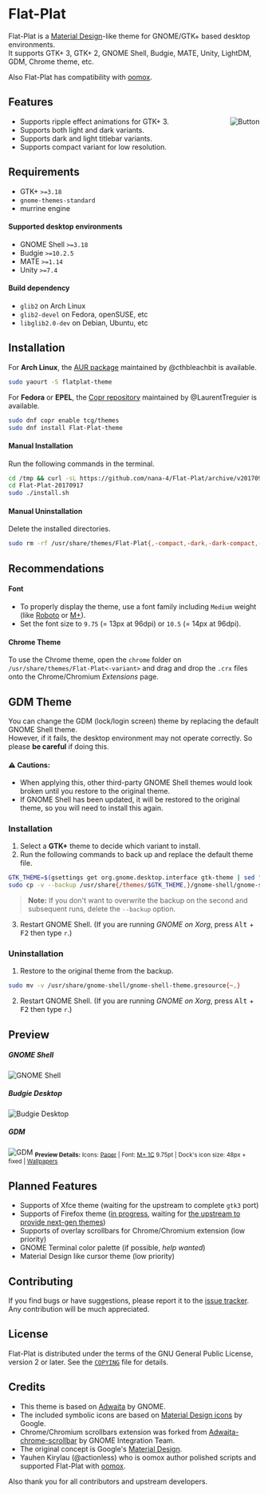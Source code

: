 Flat-Plat
=========
Flat-Plat is a [Material Design](https://material.io)-like theme for GNOME/GTK+ based desktop environments.  
It supports GTK+ 3, GTK+ 2, GNOME Shell, Budgie, MATE, Unity, LightDM, GDM, Chrome theme, etc.

Also Flat-Plat has compatibility with [oomox](https://github.com/actionless/oomox).

Features
--------
<img src="../images/Button.gif" alt="Button" align="right"/>

- Supports ripple effect animations for GTK+ 3.
- Supports both light and dark variants.
- Supports dark and light titlebar variants.
- Supports compact variant for low resolution.

Requirements
------------
- GTK+ `>=3.18`
- `gnome-themes-standard`
- murrine engine

#### Supported desktop environments
- GNOME Shell `>=3.18`
- Budgie `>=10.2.5`
- MATE `>=1.14`
- Unity `>=7.4`

#### Build dependency
- `glib2` on Arch Linux
- `glib2-devel` on Fedora, openSUSE, etc
- `libglib2.0-dev` on Debian, Ubuntu, etc

Installation
------------
For **Arch Linux**, the [AUR package](https://aur.archlinux.org/packages/flatplat-theme) maintained by @cthbleachbit is available.

```sh
sudo yaourt -S flatplat-theme
```

For **Fedora** or **EPEL**, the [Copr repository](https://copr.fedorainfracloud.org/coprs/tcg/themes/) maintained by @LaurentTreguier is available.

```sh
sudo dnf copr enable tcg/themes
sudo dnf install Flat-Plat-theme
```

#### Manual Installation
Run the following commands in the terminal.

```sh
cd /tmp && curl -sL https://github.com/nana-4/Flat-Plat/archive/v20170917.tar.gz | tar xz
cd Flat-Plat-20170917
sudo ./install.sh
```

#### Manual Uninstallation
Delete the installed directories.

```sh
sudo rm -rf /usr/share/themes/Flat-Plat{,-compact,-dark,-dark-compact,-light,-light-compact}
```

Recommendations
---------------
#### Font
- To properly display the theme, use a font family including `Medium` weight (like [Roboto](https://github.com/google/roboto) or [M+](https://mplus-fonts.osdn.jp)).
- Set the font size to `9.75` (= 13px at 96dpi) or `10.5` (= 14px at 96dpi).

#### Chrome Theme
To use the Chrome theme, open the `chrome` folder on `/usr/share/themes/Flat-Plat<-variant>` and drag and drop the `.crx` files onto the Chrome/Chromium _Extensions_ page.

GDM Theme
---------
You can change the GDM (lock/login screen) theme by replacing the default GNOME Shell theme.  
However, if it fails, the desktop environment may not operate correctly. So please **be careful** if doing this.

#### :warning: Cautions:
- When applying this, other third-party GNOME Shell themes would look broken until you restore to the original theme.
- If GNOME Shell has been updated, it will be restored to the original theme, so you will need to install this again.

### Installation
1. Select a **GTK+** theme to decide which variant to install.
2. Run the following commands to back up and replace the default theme file.

  ```sh
  GTK_THEME=$(gsettings get org.gnome.desktop.interface gtk-theme | sed "s/'//g")
  sudo cp -v --backup /usr/share{/themes/$GTK_THEME,}/gnome-shell/gnome-shell-theme.gresource
  ```

  > **Note:** If you don't want to overwrite the backup on the second and subsequent runs, delete the `--backup` option.

3. Restart GNOME Shell. (If you are running _GNOME on Xorg_, press <kbd>Alt</kbd> + <kbd>F2</kbd> then type `r`.)

### Uninstallation
1. Restore to the original theme from the backup.

  ```sh
  sudo mv -v /usr/share/gnome-shell/gnome-shell-theme.gresource{~,}
  ```

2. Restart GNOME Shell. (If you are running _GNOME on Xorg_, press <kbd>Alt</kbd> + <kbd>F2</kbd> then type `r`.)

Preview
-------
##### GNOME Shell
![GNOME Shell](../images/gnome.png?raw=true)
##### Budgie Desktop
![Budgie Desktop](../images/budgie.png?raw=true)
##### GDM
![GDM](../images/gdm-unlock.png?raw=true)
<sub>**Preview Details:** Icons: [Paper](https://github.com/snwh/paper-icon-theme) | Font: [M+ 1C](https://mplus-fonts.osdn.jp) 9.75pt | Dock's icon size: 48px + fixed | [Wallpapers](http://imgur.com/a/v2Ovx)</sub>

Planned Features
----------------
- Supports of Xfce theme (waiting for the upstream to complete `gtk3` port)
- Supports of Firefox theme ([in progress](https://github.com/nana-4/Flat-Plat/issues/78), waiting for [the upstream to provide next-gen themes](https://blog.mozilla.org/addons/2017/02/24/improving-themes-in-firefox/))
- Supports of overlay scrollbars for Chrome/Chromium extension (low priority)
- GNOME Terminal color palette (if possible, _help wanted_)
- Material Design like cursor theme (low priority)

Contributing
------------
If you find bugs or have suggestions, please report it to the [issue tracker](https://github.com/nana-4/Flat-Plat/issues).  
Any contribution will be much appreciated.

License
-------
Flat-Plat is distributed under the terms of the GNU General Public License, version 2 or later. See the [`COPYING`](COPYING) file for details.

Credits
-------
- This theme is based on [Adwaita](HACKING.md#useful-links) by GNOME.
- The included symbolic icons are based on [Material Design icons](https://github.com/google/material-design-icons) by Google.
- Chrome/Chromium scrollbars extension was forked from [Adwaita-chrome-scrollbar](https://github.com/gnome-integration-team/chrome-gnome-scrollbar) by GNOME Integration Team.
- The original concept is Google's [Material Design](https://material.io).
- Yauhen Kirylau (@actionless) who is oomox author polished scripts and supported Flat-Plat with [oomox](https://github.com/actionless/oomox).

Also thank you for all contributors and upstream developers.
